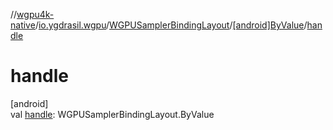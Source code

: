//[wgpu4k-native](../../../../index.md)/[io.ygdrasil.wgpu](../../index.md)/[WGPUSamplerBindingLayout](../index.md)/[[android]ByValue](index.md)/[handle](handle.md)

# handle

[android]\
val [handle](handle.md): WGPUSamplerBindingLayout.ByValue
